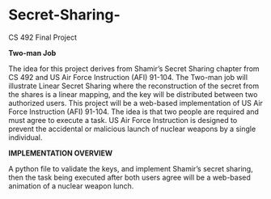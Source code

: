 # Secret-Sharing-
CS 492 Final Project



**Two-man Job**

  The idea for this project derives from Shamir’s Secret Sharing chapter from CS 492 and US Air Force Instruction (AFI) 91-104. The Two-man job will illustrate Linear Secret Sharing where the reconstruction of the secret from the shares is a linear mapping, and the key will be distributed between two authorized users.
  This project will be a web-based implementation of US Air Force Instruction (AFI) 91-104. The idea is that two people are required and must agree to execute a task. US Air Force Instruction is designed to prevent the accidental or malicious launch of nuclear weapons by a single individual. 

**IMPLEMENTATION OVERVIEW**

  A python file to validate the keys, and implement Shamir’s secret sharing, then the task being executed after both users agree will be a web-based animation of a nuclear weapon lunch.

